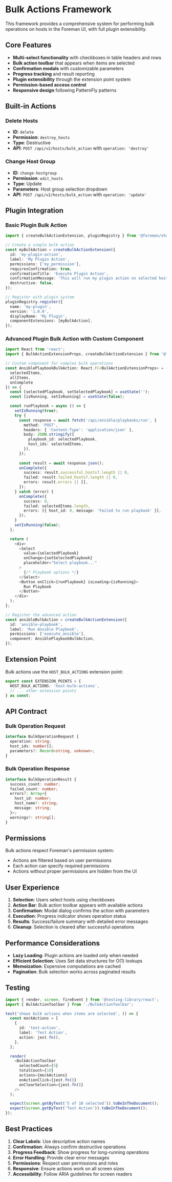 # Bulk Actions Framework

This framework provides a comprehensive system for performing bulk operations on hosts in the Foreman UI, with full plugin extensibility.

## Core Features

- **Multi-select functionality** with checkboxes in table headers and rows
- **Bulk action toolbar** that appears when items are selected
- **Confirmation modals** with customizable parameters
- **Progress tracking** and result reporting
- **Plugin extensibility** through the extension point system
- **Permission-based access control**
- **Responsive design** following PatternFly patterns

## Built-in Actions

### Delete Hosts
- **ID**: `delete`
- **Permission**: `destroy_hosts`
- **Type**: Destructive
- **API**: `POST /api/v2/hosts/bulk_action` with `operation: 'destroy'`

### Change Host Group
- **ID**: `change-hostgroup`
- **Permission**: `edit_hosts`
- **Type**: Update
- **Parameters**: Host group selection dropdown
- **API**: `POST /api/v2/hosts/bulk_action` with `operation: 'update'`

## Plugin Integration

### Basic Plugin Bulk Action

```typescript
import { createBulkActionExtension, pluginRegistry } from '@foreman/shared';

// Create a simple bulk action
const myBulkAction = createBulkActionExtension({
  id: 'my-plugin-action',
  label: 'My Plugin Action',
  permissions: ['my_permission'],
  requiresConfirmation: true,
  confirmationTitle: 'Execute Plugin Action',
  confirmationMessage: 'This will run my plugin action on selected hosts.',
  destructive: false,
});

// Register with plugin system
pluginRegistry.register({
  name: 'my-plugin',
  version: '1.0.0',
  displayName: 'My Plugin',
  componentExtensions: [myBulkAction],
});
```

### Advanced Plugin Bulk Action with Custom Component

```typescript
import React from 'react';
import { BulkActionExtensionProps, createBulkActionExtension } from '@foreman/shared';

// Custom component for complex bulk operations
const AnsiblePlaybookBulkAction: React.FC<BulkActionExtensionProps> = ({
  selectedItems,
  allItems,
  onComplete
}) => {
  const [selectedPlaybook, setSelectedPlaybook] = useState('');
  const [isRunning, setIsRunning] = useState(false);

  const runPlaybook = async () => {
    setIsRunning(true);
    try {
      const response = await fetch('/api/ansible/playbooks/run', {
        method: 'POST',
        headers: { 'Content-Type': 'application/json' },
        body: JSON.stringify({
          playbook_id: selectedPlaybook,
          host_ids: selectedItems,
        }),
      });
      
      const result = await response.json();
      onComplete({
        success: result.successful_hosts?.length || 0,
        failed: result.failed_hosts?.length || 0,
        errors: result.errors || [],
      });
    } catch (error) {
      onComplete({
        success: 0,
        failed: selectedItems.length,
        errors: [{ host_id: 0, message: 'Failed to run playbook' }],
      });
    }
    setIsRunning(false);
  };

  return (
    <div>
      <Select
        value={selectedPlaybook}
        onChange={setSelectedPlaybook}
        placeholder="Select playbook..."
      >
        {/* Playbook options */}
      </Select>
      <Button onClick={runPlaybook} isLoading={isRunning}>
        Run Playbook
      </Button>
    </div>
  );
};

// Register the advanced action
const ansibleBulkAction = createBulkActionExtension({
  id: 'ansible-playbook',
  label: 'Run Ansible Playbook',
  permissions: ['execute_ansible'],
  component: AnsiblePlaybookBulkAction,
});
```

## Extension Point

Bulk actions use the `HOST_BULK_ACTIONS` extension point:

```typescript
export const EXTENSION_POINTS = {
  HOST_BULK_ACTIONS: 'host-bulk-actions',
  // ... other extension points
} as const;
```

## API Contract

### Bulk Operation Request
```typescript
interface BulkOperationRequest {
  operation: string;
  host_ids: number[];
  parameters?: Record<string, unknown>;
}
```

### Bulk Operation Response
```typescript
interface BulkOperationResult {
  success_count: number;
  failed_count: number;
  errors?: Array<{
    host_id: number;
    host_name?: string;
    message: string;
  }>;
  warnings?: string[];
}
```

## Permissions

Bulk actions respect Foreman's permission system:

- Actions are filtered based on user permissions
- Each action can specify required permissions
- Actions without proper permissions are hidden from the UI

## User Experience

1. **Selection**: Users select hosts using checkboxes
2. **Action Bar**: Bulk action toolbar appears with available actions
3. **Confirmation**: Modal dialog confirms the action with parameters
4. **Execution**: Progress indicator shows operation status
5. **Results**: Success/failure summary with detailed error messages
6. **Cleanup**: Selection is cleared after successful operations

## Performance Considerations

- **Lazy Loading**: Plugin actions are loaded only when needed
- **Efficient Selection**: Uses Set data structures for O(1) lookups
- **Memoization**: Expensive computations are cached
- **Pagination**: Bulk selection works across paginated results

## Testing

```typescript
import { render, screen, fireEvent } from '@testing-library/react';
import { BulkActionToolbar } from './BulkActionToolbar';

test('shows bulk actions when items are selected', () => {
  const mockActions = [
    {
      id: 'test-action',
      label: 'Test Action',
      action: jest.fn(),
    },
  ];

  render(
    <BulkActionToolbar
      selectedCount={5}
      totalCount={10}
      actions={mockActions}
      onActionClick={jest.fn()}
      onClearSelection={jest.fn()}
    />
  );

  expect(screen.getByText('5 of 10 selected')).toBeInTheDocument();
  expect(screen.getByText('Test Action')).toBeInTheDocument();
});
```

## Best Practices

1. **Clear Labels**: Use descriptive action names
2. **Confirmation**: Always confirm destructive operations
3. **Progress Feedback**: Show progress for long-running operations
4. **Error Handling**: Provide clear error messages
5. **Permissions**: Respect user permissions and roles
6. **Responsive**: Ensure actions work on all screen sizes
7. **Accessibility**: Follow ARIA guidelines for screen readers